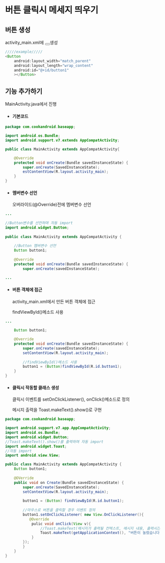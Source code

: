 # 버튼 클릭시 메세지 띄우기

## 버튼 생성

activity_main.xml에 <Button></Button>생성 

```java
/////example/////
<Button
	android:layout_width="match_parent"
	android:layout_length="wrap_content"
    android:id="@+id/button1"
	></Button>
```



## 기능 추가하기

MainActivity.java에서 진행

- #### 기본코드

```java
package com.cookandroid.baseapp;

import android.os.Bundle;
import android.support.v7.extends AppCompatActivity;

public class MainActivity extends AppCompatActivity{

	@Override
	protected void onCreate(Bundle savedInstanceState) {
		super.onCreate(SavedInstanceState);
		estContentView(R.layout.activity_main);
	}
}
```

- #### 멤버변수 선언

  오버라이드(@Override)전에 멤버변수 선언

```java
...
    
//Button변수를 선언하며 자동 import
import android.widget.Button;
    
public class MainActivity extends AppCompatActivity {
    
    //Button 멤버변수 선언
    Button button1;
    
    @Override
    protected void onCreate(Bundle savedInstanceState) {
        super.onCreate(savedInstanceState);
            
...
```

- #### 버튼 객체에 접근

  activity_main.xml에서 만든 버튼 객체에 접근

  findViewById()메소드 사용

```java
...
    
    Button button1;

	@Override
	protected void onCreate(Bundle savedInstanceState) {
        super.onCreate(savedInstanceState);
        setContentView(R.layout.activity_main);
        
        //findViewById()메소드 사용
        button1 = (Button)findViewById(R.id.button1);
    }    
}
```

- #### 클릭시 작동할 클래스 생성

  클릭시 이벤트를 setOnClickListener(),  onClick()메소드로 정의

  메시지 출력을 Toast.makeText().show()로 구현

```java
package com.cookandroid.baseapp;

import android.support.v7.app.AppCompatActivity;
import android.os.Bundle;
import android.widget.Button;
//Toast.makeText().show()를 출력하며 자동 import
import android.widget.Toast;
//자동 import
import android.view.View;

public class MainActivity extends AppCompatActivity {
    Button button1;
    
    @OVerride
    public void on Create(Bundle savedInstanceState) {
        super.onCreate(SavedInstanceState);
        setContextView(R.layout.activity_main);
        
        button1 = (Button) findViewById(R.id.button1);
        
        //마우스로 버튼을 클릭할 경우 이벤트 정의
        button1.setOnClickListener( new View.OnClickListener(){
           @Override
            pulic void onClick(View v){
                //Toast.makeText(메시지가 출력될 컨텍스트, 메시지 내용, 출력시간)       
				Toast.makeText(getApplicationContext(), "버튼이 눌렸습니다", Toast.LENGTH_SHORT).show();                
            }           
        });            
        }            
    }
}
```

